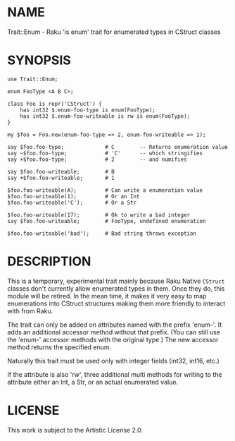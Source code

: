 NAME
====

Trait::Enum - Raku 'is enum' trait for enumerated types in CStruct classes

SYNOPSIS
========

    use Trait::Enum;

    enum FooType <A B C>;

    class Foo is repr('CStruct') {
        has int32 $.enum-foo-type is enum(FooType);
        has int32 $.enum-foo-writeable is rw is enum(FooType);
    }

    my $foo = Foo.new(enum-foo-type => 2, enum-foo-writeable => 1);

    say $foo.foo-type;             # C        -- Returns enumeration value
    say ~$foo.foo-type;            # 'C'      -- which stringifies
    say +$foo.foo-type;            # 2        -- and numifies

    say $foo.foo-writeable;        # B
    say +$foo.foo-writeable;       # 1

    $foo.foo-writeable(A);         # Can write a enumeration value
    $foo.foo-writeable(1);         # Or an Int
    $foo.foo-writeable('C');       # Or a Str

    $foo.foo-writeable(17);        # Ok to write a bad integer
    say $foo.foo-writeable;        # FooType, undefined enumeration

    $foo.foo-writeable('bad');     # Bad string throws exception

DESCRIPTION
===========

This is a temporary, experimental trait mainly because Raku Native `CStruct` classes don't currently allow enumerated types in them. Once they do, this module will be retired. In the mean time, it makes it very easy to map enumerations into CStruct structures making them more friendly to interact with from Raku.

The trait can only be added on attributes named with the prefix 'enum-'. It adds an additional accessor method without that prefix. (You can still use the 'enum-' accessor methods with the original type.) The new accessor method returns the specified enum.

Naturally this trait must be used only with integer fields (int32, int16, etc.)

If the attribute is also 'rw', three additional multi methods for writing to the attribute either an Int, a Str, or an actual enumerated value.

LICENSE
=======

This work is subject to the Artistic License 2.0.

